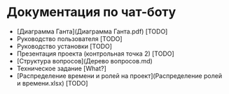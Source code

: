 # Документация по чат-боту

- [Диаграмма Ганта](Диаграмма Ганта.pdf) [TODO]
- Руководство пользователя [TODO]
- Руководство установки [TODO]
- Презентация проекта (контрольная точка 2) [TODO]
- [Структура вопросов](Дерево вопросов.md)
- Техническое задание [What?]
- [Распределение времени и ролей на проект](Распределение ролей и времени.xlsx) [TODO]
